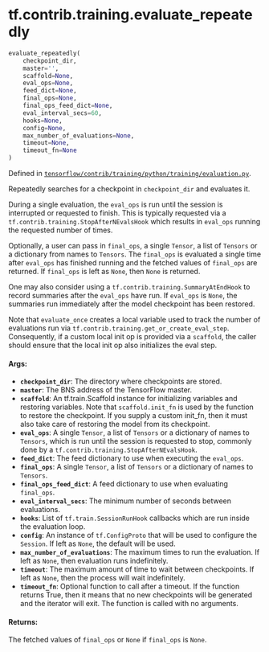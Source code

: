<div itemscope itemtype="http://developers.google.com/ReferenceObject">
<meta itemprop="name" content="tf.contrib.training.evaluate_repeatedly" />
</div>

# tf.contrib.training.evaluate_repeatedly

``` python
evaluate_repeatedly(
    checkpoint_dir,
    master='',
    scaffold=None,
    eval_ops=None,
    feed_dict=None,
    final_ops=None,
    final_ops_feed_dict=None,
    eval_interval_secs=60,
    hooks=None,
    config=None,
    max_number_of_evaluations=None,
    timeout=None,
    timeout_fn=None
)
```



Defined in [`tensorflow/contrib/training/python/training/evaluation.py`](https://www.tensorflow.org/code/tensorflow/contrib/training/python/training/evaluation.py).

Repeatedly searches for a checkpoint in `checkpoint_dir` and evaluates it.

During a single evaluation, the `eval_ops` is run until the session is
interrupted or requested to finish. This is typically requested via a
`tf.contrib.training.StopAfterNEvalsHook` which results in `eval_ops` running
the requested number of times.

Optionally, a user can pass in `final_ops`, a single `Tensor`, a list of
`Tensors` or a dictionary from names to `Tensors`. The `final_ops` is
evaluated a single time after `eval_ops` has finished running and the fetched
values of `final_ops` are returned. If `final_ops` is left as `None`, then
`None` is returned.

One may also consider using a `tf.contrib.training.SummaryAtEndHook` to record
summaries after the `eval_ops` have run. If `eval_ops` is `None`, the
summaries run immediately after the model checkpoint has been restored.

Note that `evaluate_once` creates a local variable used to track the number of
evaluations run via `tf.contrib.training.get_or_create_eval_step`.
Consequently, if a custom local init op is provided via a `scaffold`, the
caller should ensure that the local init op also initializes the eval step.

#### Args:

* <b>`checkpoint_dir`</b>: The directory where checkpoints are stored.
* <b>`master`</b>: The BNS address of the TensorFlow master.
* <b>`scaffold`</b>: An tf.train.Scaffold instance for initializing variables and
    restoring variables. Note that `scaffold.init_fn` is used by the function
    to restore the checkpoint. If you supply a custom init_fn, then it must
    also take care of restoring the model from its checkpoint.
* <b>`eval_ops`</b>: A single `Tensor`, a list of `Tensors` or a dictionary of names
    to `Tensors`, which is run until the session is requested to stop,
    commonly done by a `tf.contrib.training.StopAfterNEvalsHook`.
* <b>`feed_dict`</b>: The feed dictionary to use when executing the `eval_ops`.
* <b>`final_ops`</b>: A single `Tensor`, a list of `Tensors` or a dictionary of names
    to `Tensors`.
* <b>`final_ops_feed_dict`</b>: A feed dictionary to use when evaluating `final_ops`.
* <b>`eval_interval_secs`</b>: The minimum number of seconds between evaluations.
* <b>`hooks`</b>: List of `tf.train.SessionRunHook` callbacks which are run inside the
    evaluation loop.
* <b>`config`</b>: An instance of `tf.ConfigProto` that will be used to
    configure the `Session`. If left as `None`, the default will be used.
* <b>`max_number_of_evaluations`</b>: The maximum times to run the evaluation. If left
    as `None`, then evaluation runs indefinitely.
* <b>`timeout`</b>: The maximum amount of time to wait between checkpoints. If left as
    `None`, then the process will wait indefinitely.
* <b>`timeout_fn`</b>: Optional function to call after a timeout.  If the function
    returns True, then it means that no new checkpoints will be generated and
    the iterator will exit.  The function is called with no arguments.


#### Returns:

  The fetched values of `final_ops` or `None` if `final_ops` is `None`.